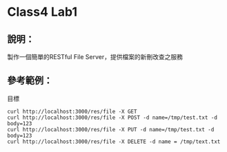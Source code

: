 Class4 Lab1
====

## 說明：

製作一個簡單的RESTful File Server，提供檔案的新刪改查之服務

## 參考範例：

目標

```
curl http://localhost:3000/res/file -X GET
curl http://localhost:3000/res/file -X POST -d name=/tmp/test.txt -d body=123
curl http://localhost:3000/res/file -X PUT -d name=/tmp/test.txt -d body=123
curl http://localhost:3000/res/file -X DELETE -d name = /tmp/text.txt
```
